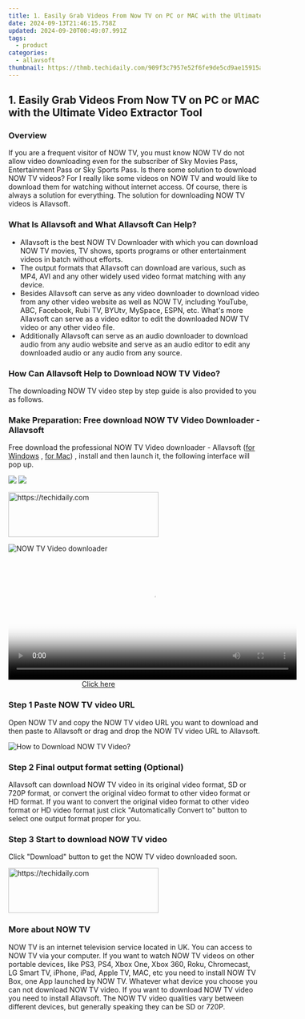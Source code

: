 ```yaml
---
title: 1. Easily Grab Videos From Now TV on PC or MAC with the Ultimate Video Extractor Tool
date: 2024-09-13T21:46:15.758Z
updated: 2024-09-20T00:49:07.991Z
tags:
  - product
categories:
  - allavsoft
thumbnail: https://thmb.techidaily.com/909f3c7957e52f6fe9de5cd9ae15915a5af92e86352ca57ab485a51d50b112ab.png
---
```


## 1. Easily Grab Videos From Now TV on PC or MAC with the Ultimate Video Extractor Tool

### Overview

If you are a frequent visitor of NOW TV, you must know NOW TV do not allow video downloading even for the subscriber of Sky Movies Pass, Entertainment Pass or Sky Sports Pass. Is there some solution to download NOW TV videos? For I really like some videos on NOW TV and would like to download them for watching without internet access. Of course, there is always a solution for everything. The solution for downloading NOW TV videos is Allavsoft.

### What Is Allavsoft and What Allavsoft Can Help?

* Allavsoft is the best NOW TV Downloader with which you can download NOW TV movies, TV shows, sports programs or other entertainment videos in batch without efforts.
* The output formats that Allavsoft can download are various, such as MP4, AVI and any other widely used video format matching with any device.
* Besides Allavsoft can serve as any video downloader to download video from any other video website as well as NOW TV, including YouTube, ABC, Facebook, Rubi TV, BYUtv, MySpace, ESPN, etc. What's more Allavsoft can serve as a video editor to edit the downloaded NOW TV video or any other video file.
* Additionally Allavsoft can serve as an audio downloader to download audio from any audio website and serve as an audio editor to edit any downloaded audio or any audio from any source.

### How Can Allavsoft Help to Download NOW TV Video?

The downloading NOW TV video step by step guide is also provided to you as follows.

### Make Preparation: Free download NOW TV Video Downloader - Allavsoft

Free download the professional NOW TV Video downloader - Allavsoft ([for Windows](https://tools.techidaily.com/allavsoft/products/) , [for Mac](https://tools.techidaily.com/allavsoft/products/)) , install and then launch it, the following interface will pop up.

[![](https://www.allavsoft.com/how-to/../images/how-to/free-download-win.jpg)](https://tools.techidaily.com/allavsoft/products/) [![](https://www.allavsoft.com/how-to/../images/how-to/free-download-mac.jpg)](https://tools.techidaily.com/allavsoft/products/)

<!-- affiliate ads begin -->
<a href="https://aligracehair.sjv.io/c/5597632/1884017/19272" target="_top" id="1884017">
  <img src="//a.impactradius-go.com/display-ad/19272-1884017" border="0" alt="https://techidaily.com" width="300" height="90"/>
</a>
<img height="0" width="0" src="https://aligracehair.sjv.io/i/5597632/1884017/19272" style="position:absolute;visibility:hidden;" border="0" />
<!-- affiliate ads end -->

![NOW TV Video downloader](https://www.allavsoft.com/how-to/../images/allavsoft/screen-shot-600.jpg)

<!-- affiliate ads begin -->
<span id="1983582">
					<video width="576" height="240" style="cursor:pointer"
           poster="//a.impactradius-go.com/display-clicktoplayimage/1983582.png"
           onclick="if(!this.playClicked){this.play();this.setAttribute('controls',true);this.playClicked=true;}">
	   <source src="//a.impactradius-go.com/display-ad/22993-1983582">
	   <img src="//a.impactradius-go.com/display-clicktoplayimage/1983582.png" style="border: none; height: 100%; width: 100%; object-fit: contain">
	</video>
	<div style="width:360px;text-align:center"><a href="javascript:window.open(decodeURIComponent('https%3A%2F%2Fhomestyler.sjv.io%2Fc%2F5597632%2F1983582%2F22993'), '_blank');void(0);">Click here</a></div>
</span>
<img height="0" width="0" src="https://imp.pxf.io/i/5597632/1983582/22993" style="position:absolute;visibility:hidden;" border="0" />
<!-- affiliate ads end -->

### Step 1 Paste NOW TV video URL

Open NOW TV and copy the NOW TV video URL you want to download and then paste to Allavsoft or drag and drop the NOW TV video URL to Allavsoft.

![How to Download NOW TV Video?](https://www.allavsoft.com/how-to/../images/how-to/download-rtmp-video/download-rtmp-video.jpg)

### Step 2 Final output format setting (Optional)

Allavsoft can download NOW TV video in its original video format, SD or 720P format, or convert the original video format to other video format or HD format. If you want to convert the original video format to other video format or HD video format just click "Automatically Convert to" button to select one output format proper for you.

### Step 3 Start to download NOW TV video

Click "Download" button to get the NOW TV video downloaded soon.

<!-- affiliate ads begin -->
<a href="https://review-au.sjv.io/c/5597632/2098704/14409" target="_top" id="2098704">
  <img src="//a.impactradius-go.com/display-ad/14409-2098704" border="0" alt="https://techidaily.com" width="300" height="90"/>
</a>
<img height="0" width="0" src="https://review-au.sjv.io/i/5597632/2098704/14409" style="position:absolute;visibility:hidden;" border="0" />
<!-- affiliate ads end -->

### More about NOW TV

NOW TV is an internet television service located in UK. You can access to NOW TV via your computer. If you want to watch NOW TV videos on other portable devices, like PS3, PS4, Xbox One, Xbox 360, Roku, Chromecast, LG Smart TV, iPhone, iPad, Apple TV, MAC, etc you need to install NOW TV Box, one App launched by NOW TV. Whatever what device you choose you can not download NOW TV video. If you want to download NOW TV video you need to install Allavsoft. The NOW TV video qualities vary between different devices, but generally speaking they can be SD or 720P.

<ins class="adsbygoogle"
     style="display:block"
     data-ad-format="autorelaxed"
     data-ad-client="ca-pub-7571918770474297"
     data-ad-slot="1223367746"></ins>

<ins class="adsbygoogle"
     style="display:block"
     data-ad-client="ca-pub-7571918770474297"
     data-ad-slot="8358498916"
     data-ad-format="auto"
     data-full-width-responsive="true"></ins>
